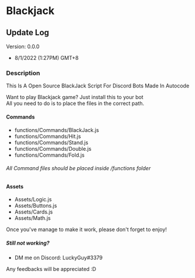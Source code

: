 # Blackjack

## Update Log
Version: 0.0.0
- 8/1/2022 (1:27PM) GMT+8

### Description

This Is A Open Source BlackJack Script For Discord Bots Made In Autocode

Want to play Blackjack game? Just install this to your bot<br>
All you need to do is to place the files in the correct path.

#### Commands
- functions/Commands/BlackJack.js
- functions/Commands/Hit.js
- functions/Commands/Stand.js
- functions/Commands/Double.js
- functions/Commands/Fold.js

###### All Command files should be placed inside /functions folder

#### Assets
- Assets/Logic.js
- Assets/Buttons.js
- Assets/Cards.js
- Assets/Math.js

Once you've manage to make it work, please don't forget to enjoy!
##### Still not working?
- DM me on Discord: LuckyGuy#3379

Any feedbacks will be appreciated :D
